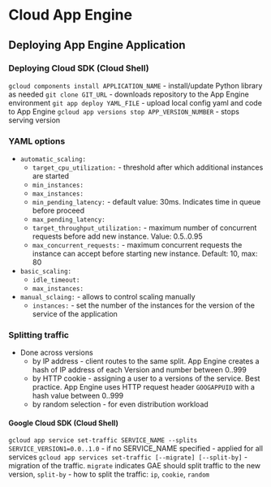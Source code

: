 # Cloud App Engine

## Deploying App Engine Application

### Deploying Cloud SDK (Cloud Shell)

`gcloud components install APPLICATION_NAME` - install/update Python library as needed
`git clone GIT_URL` - downloads repository to the App Engine environment
`git app deploy YAML_FILE` - upload local config yaml and code to App Engine
`gcloud app versions stop APP_VERSION_NUMBER` - stops serving version

### YAML options

* `automatic_scaling:`
  * `target_cpu_utilization:` - threshold after which additional instances are started
  * `min_instances:`
  * `max_instances:`
  * `min_pending_latency:` - default value: 30ms. Indicates time in queue before proceed
  * `max_pending_latency:`
  * `target_throughput_utilization:` - maximum number of concurrent requests before add new instance. Value: 0.5..0.95
  * `max_concurrent_requests:` - maximum concurrent requests the instance can accept before starting new instance. Default: 10, max: 80
* `basic_scaling:`
  * `idle_timeout:`
  * `max_instances:`
* `manual_sclaing:` - allows to control scaling manually
  * `instances:` - set the number of the instances for the version of the service of the application

### Splitting traffic

* Done across versions
  * by IP address - client routes to the same split. App Engine creates a hash of IP address of each Version and number between 0..999
  * by HTTP cookie - assigning a user to a versions of the service. Best practice. App Engine uses HTTP request header `GOOGAPPUID` with a hash value between 0..999
  * by random selection - for even distribution workload

#### Google Cloud SDK (Cloud Shell)

`gcloud app service set-traffic SERVICE_NAME --splits SERVICE_VERSION1=0.0..1.0` - if no SERVICE_NAME specified - applied for all services
`gcloud app services set-traffic [--migrate] [--split-by]` - migration of the traffic. `migrate` indicates GAE should split traffic to the new version, `split-by` - how to split the traffic: `ip`, `cookie`, `random`
